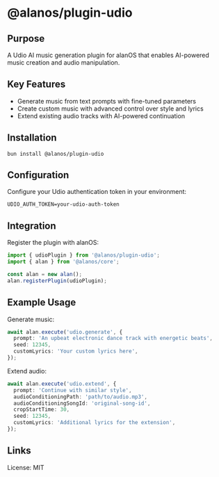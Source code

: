 # @alanos/plugin-udio

## Purpose

A Udio AI music generation plugin for alanOS that enables AI-powered music creation and audio manipulation.

## Key Features

- Generate music from text prompts with fine-tuned parameters
- Create custom music with advanced control over style and lyrics
- Extend existing audio tracks with AI-powered continuation

## Installation

```
bun install @alanos/plugin-udio
```

## Configuration

Configure your Udio authentication token in your environment:

```
UDIO_AUTH_TOKEN=your-udio-auth-token
```

## Integration

Register the plugin with alanOS:

```typescript
import { udioPlugin } from '@alanos/plugin-udio';
import { alan } from '@alanos/core';

const alan = new alan();
alan.registerPlugin(udioPlugin);
```

## Example Usage

Generate music:

```typescript
await alan.execute('udio.generate', {
  prompt: 'An upbeat electronic dance track with energetic beats',
  seed: 12345,
  customLyrics: 'Your custom lyrics here',
});
```

Extend audio:

```typescript
await alan.execute('udio.extend', {
  prompt: 'Continue with similar style',
  audioConditioningPath: 'path/to/audio.mp3',
  audioConditioningSongId: 'original-song-id',
  cropStartTime: 30,
  seed: 12345,
  customLyrics: 'Additional lyrics for the extension',
});
```

## Links

License: MIT
